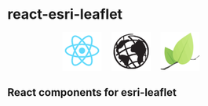 # react-esri-leaflet


<p align="center">
   <img src="/assets/react-logo.png" width="80px">&nbsp;&nbsp;&nbsp;&nbsp;
   <img src="/assets/esri-logo.png" width="80px">&nbsp;&nbsp;&nbsp;&nbsp;
   <img src="/assets/leaflet-logo.png" width="80px">
</p>

## React components for esri-leaflet
